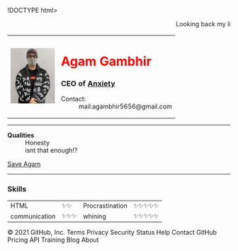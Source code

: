!DOCTYPE html>
<html>
<head>
  <meta charset="utf-8" />
<title>Agam Gambhir</title>
</head>
<marquee direction="left">Looking back my life has been nothing, but disappointment.</marquee>

<body>
  <table cellspacing="20">
    <tr>
      <td><img src="Agam1.png" width="100" height="125"></td>
      <td>  <font color="red">
        <h1>Agam Gambhir</h1>
      </font>
      <h3>CEO of <a href="https://www.instagram.com/agxmbhir/">Anxiety</a></h3>
      <dl><dt>Contact:</dt><dd>mail:agambhir5656@gmail.com</dd></DL></td>
    </tr>
  </table>

<hr size="3">
<dl>
  <dt><b>Qualities</b></dt>
  <dd>Honesty</dd>
  <dd>isnt that enough!?</dd>
</dl>
<footer>
  <a href="instructions.html" target="_blank">Save Agam</a>
</footer>
<hr>
<h3>Skills</h3>
<table cellspacing="10">
<tr>
  <td>HTML</td>
  <TD>✨✨</TD>
  <td>Procrastination</td>
  <td>✨✨✨✨✨</td>
</tr>
  <tr>
  <td>communication</td>
  <td>✨✨✨</td>
  <td>whining</td>
  <td>✨✨✨✨✨</td>
</tr>
</table>

</body>
</html>
© 2021 GitHub, Inc.
Terms
Privacy
Security
Status
Help
Contact GitHub
Pricing
API
Training
Blog
About

